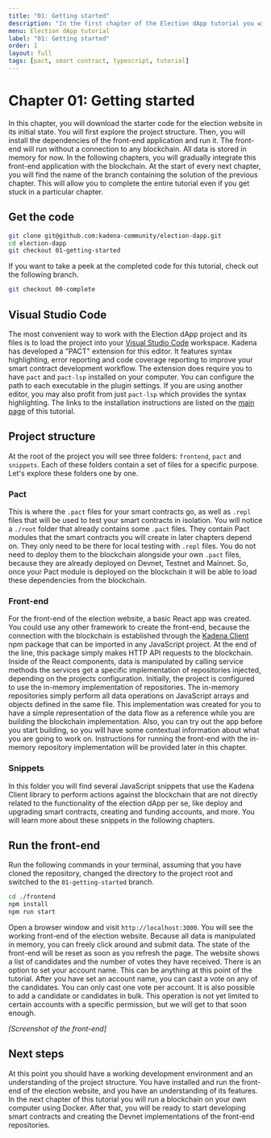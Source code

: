 ```yaml
---
title: "01: Getting started"
description: "In the first chapter of the Election dApp tutorial you will download the code of the project, explore the project structure and run the frontend."
menu: Election dApp tutorial
label: "01: Getting started"
order: 1
layout: full
tags: [pact, smart contract, typescript, tutorial]
---
```


# Chapter 01: Getting started

In this chapter, you will download the starter code for the election website
in its initial state. You will first explore the project structure. Then, you
will install the dependencies of the front-end application and run it. The
front-end will run without a connection to any blockchain. All data is stored
in memory for now. In the following chapters, you will gradually integrate
this front-end application with the blockchain. At the start of every next
chapter, you will find the name of the branch containing the solution of the
previous chapter. This will allow you to complete the entire tutorial even if
you get stuck in a particular chapter.

## Get the code

```bash
git clone git@github.com:kadena-community/election-dapp.git
cd election-dapp
git checkout 01-getting-started
```

If you want to take a peek at the completed code for this tutorial, check out
the following branch.

```bash
git checkout 00-complete
```

## Visual Studio Code

The most convenient way to work with the Election dApp project and its files is
to load the project into your [Visual Studio Code](https://code.visualstudio.com/)
workspace. Kadena has developed a "PACT" extension for this editor. It features
syntax highlighting, error reporting and code coverage reporting to improve your
smart contract development workflow. The extension does require you to have `pact`
and `pact-lsp` installed on your computer. You can configure the path to each
executable in the plugin settings. If you are using another editor, you may also
profit from just `pact-lsp` which provides the syntax highlighting. The links
to the installation instructions are listed on the
[main page](/docs/build/guides/election-dapp-tutorial) of this tutorial.

## Project structure

At the root of the project you will see three folders: `frontend`, `pact` and
`snippets`. Each of these folders contain a set of files for a specific purpose.
Let's explore these folders one by one.

### Pact

This is where the `.pact` files for your smart contracts go, as well as `.repl`
files that will be used to test your smart contracts in isolation. You will
notice a `./root` folder that already contains some `.pact` files. They contain
Pact modules that the smart contracts you will create in later chapters depend
on. They only need to be there for local testing with `.repl` files. You do not
need to deploy them to the blockchain alongside your own `.pact` files, because
they are already deployed on Devnet, Testnet and Mainnet. So, once your Pact module
is deployed on the blockchain it will be able to load these dependencies from
the blockchain.

### Front-end

For the front-end of the election website, a basic React app was created. You
could use any other framework to create the front-end, because the connection
with the blockchain is established through the
[Kadena Client](https://www.npmjs.com/package/@kadena/client) npm package
that can be imported in any JavaScript project. At the end of the line, this
package simply makes HTTP API requests to the blockchain.
Inside of the React components, data is manipulated by calling service methods
the services get a specific implementation of repositories injected, depending
on the projects configuration. Initially, the project is configured to use
the in-memory implementation of repositories. The in-memory repositories
simply perform all data operations on JavaScript arrays and objects defined
in the same file. This implementation was created for you to have a simple
representation of the data flow as a reference while you are building the
blockchain implementation. Also, you can try out the app before you start
building, so you will have some contextual information about what you are
going to work on. Instructions for running the front-end with the in-memory
repository implementation will be provided later in this chapter.

### Snippets

In this folder you will find several JavaScript snippets that use the Kadena
Client library to perform actions against the blockchain that are not directly
related to the functionality of the election dApp per se, like deploy and
upgrading smart contracts, creating and funding accounts, and more. You will
learn more about these snippets in the following chapters.

## Run the front-end

Run the following commands in your terminal, assuming that you have cloned
the repository, changed the directory to the project root and switched
to the `01-getting-started` branch.

```bash
cd ./frontend
npm install
npm run start
```

Open a browser window and visit `http://localhost:3000`. You will see the working
front-end of the election website. Because all data is manipulated in memory,
you can freely click around and submit data. The state of the front-end will be
reset as soon as you refresh the page. The website shows a list of candidates
and the number of votes they have received. There is an option to set your
account name. This can be anything at this point of the tutorial. After you have
set an account name, you can cast a vote on any of the candidates. You can only
cast one vote per account. It is also possible to add a candidate or candidates
in bulk. This operation is not yet limited to certain accounts with a specific
permission, but we will get to that soon enough.

*[Screenshot of the front-end]*

## Next steps

At this point you should have a working development environment and an understanding
of the project structure. You have installed and run the front-end of the election
website, and you have an understanding of its features. In the next chapter of this
tutorial you will run a blockchain on your own computer using Docker. After that,
you will be ready to start developing smart contracts and creating the Devnet
implementations of the front-end repositories.
